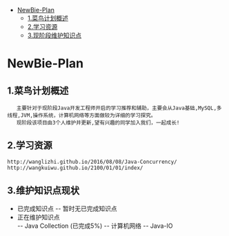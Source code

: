 <!-- GFM-TOC -->
* [NewBie-Plan](#NewBie-Plan)
    * [1.菜鸟计划概述](#1-菜鸟计划概述)
    * [2.学习资源](#2-学习资源)
    * [3.现阶段维护知识点](#3-维护知识点现状)
<!-- GFM-TOC -->

# NewBie-Plan
## 1.菜鸟计划概述
```
   主要针对于现阶段Java开发工程师开启的学习推荐和辅助，主要会从Java基础,MySQL,多线程,JVM,操作系统，计算机网络等方面做较为详细的学习探究。
   现阶段该项目由3个人维护并更新,望有兴趣的同学加入我们，一起成长!
```
## 2.学习资源  
```
http://wanglizhi.github.io/2016/08/08/Java-Concurrency/
http://wangkuiwu.github.io/2100/01/01/index/
```
## 3.维护知识点现状
   - 已完成知识点
       -- 暂时无已完成知识点
   - 正在维护知识点    
       -- Java Collection (已完成5%)
       -- 计算机网络
       -- Java-IO
